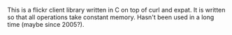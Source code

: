 This is a flickr client library written in C on top of curl and expat. 
It is written so that all operations take constant memory.
Hasn't been used in a long time (maybe since 2005?).
